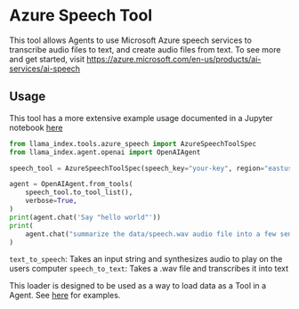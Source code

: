 # Azure Speech Tool

This tool allows Agents to use Microsoft Azure speech services to transcribe audio files to text, and create audio files from text. To see more and get started, visit https://azure.microsoft.com/en-us/products/ai-services/ai-speech

## Usage

This tool has a more extensive example usage documented in a Jupyter notebook [here](https://github.com/emptycrown/llama-hub/tree/main/llama_hub/tools/notebooks/azure_speech.ipynb)

```python
from llama_index.tools.azure_speech import AzureSpeechToolSpec
from llama_index.agent.openai import OpenAIAgent

speech_tool = AzureSpeechToolSpec(speech_key="your-key", region="eastus")

agent = OpenAIAgent.from_tools(
    speech_tool.to_tool_list(),
    verbose=True,
)
print(agent.chat('Say "hello world"'))
print(
    agent.chat("summarize the data/speech.wav audio file into a few sentences")
)
```

`text_to_speech`: Takes an input string and synthesizes audio to play on the users computer
`speech_to_text`: Takes a .wav file and transcribes it into text

This loader is designed to be used as a way to load data as a Tool in a Agent. See [here](https://github.com/emptycrown/llama-hub/tree/main) for examples.
